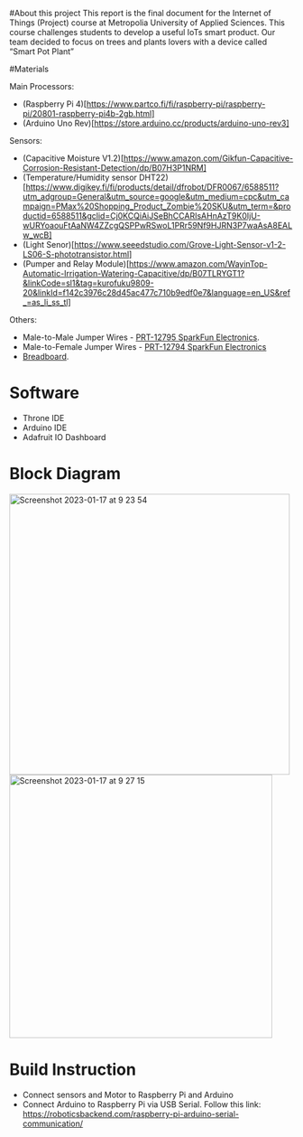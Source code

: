 #About this project
This report is the final document for the Internet of Things (Project) course at Metropolia University of Applied Sciences. This course challenges students to develop a useful IoTs smart product. Our team decided to focus on trees and plants lovers with a device called “Smart Pot Plant”

#Materials

Main Processors:

* (Raspberry Pi 4)[https://www.partco.fi/fi/raspberry-pi/raspberry-pi/20801-raspberry-pi4b-2gb.html]
* (Arduino Uno Rev)[https://store.arduino.cc/products/arduino-uno-rev3]

Sensors:
* (Capacitive Moisture V1.2)[https://www.amazon.com/Gikfun-Capacitive-Corrosion-Resistant-Detection/dp/B07H3P1NRM]
* (Temperature/Humidity sensor DHT22)[https://www.digikey.fi/fi/products/detail/dfrobot/DFR0067/6588511?utm_adgroup=General&utm_source=google&utm_medium=cpc&utm_campaign=PMax%20Shopping_Product_Zombie%20SKU&utm_term=&productid=6588511&gclid=Cj0KCQiAiJSeBhCCARIsAHnAzT9K0IjU-wURYoaouFtAaNW4ZZcgQSPPwRSwoL1PRr59Nf9HJRN3P7waAsA8EALw_wcB]
* (Light Senor)[https://www.seeedstudio.com/Grove-Light-Sensor-v1-2-LS06-S-phototransistor.html]
* (Pumper and Relay Module)[https://www.amazon.com/WayinTop-Automatic-Irrigation-Watering-Capacitive/dp/B07TLRYGT1?&linkCode=sl1&tag=kurofuku9809-20&linkId=f142c3976c28d45ac477c710b9edf0e7&language=en_US&ref_=as_li_ss_tl]

Others:
* Male-to-Male Jumper Wires - [PRT-12795 SparkFun Electronics](https://www.digikey.fi/fi/products/detail/sparkfun-electronics/PRT-12795/5993860?utm_adgroup=General&utm_source=google&utm_medium=cpc&utm_campaign=PMax%20Shopping_Product_Zombie%20SKU&utm_term=&productid=5993860&gclid=Cj0KCQiAiJSeBhCCARIsAHnAzT_6z0XPvhYTjwCleS3g0Xh_Usa0uzIe1Q2axPjhIuTaXoJU2m1RkqsaArCFEALw_wcB).
* Male-to-Female Jumper Wires - [PRT-12794 SparkFun Electronics](https://www.digikey.fi/fi/products/detail/sparkfun-electronics/PRT-12794/5993859?utm_adgroup=General&utm_source=google&utm_medium=cpc&utm_campaign=PMax%20Shopping_Product_Zombie%20SKU&utm_term=&productid=5993859&gclid=Cj0KCQiAiJSeBhCCARIsAHnAzT-0lPbE2fahL0PdxRHLco8nMrJ4OxuJUvqXU_1ZLl8K7T1X7pWP8lcaAlYPEALw_wcB)
* [Breadboard]( https://www.amazon.com/EL-CP-003-Breadboard-Solderless-Distribution-Connecting/dp/B01EV6LJ7G/ref=as_li_ss_tl?dchild=1&keywords=breadboard&qid=1593801975&sr=8-1-spons&psc=1&spLa=ZW5jcnlwdGVkUXVhbGlmaWVyPUEySVJZNFYxM0hRTzEzJmVuY3J5cHRlZElkPUEwODY3OTUzM1M1M0xWR05PVzlNRiZlbmNyeXB0ZWRBZElkPUEwNTI0ODkxMTVLQVI1Vk9QVEE5OCZ3aWRnZXROYW1lPXNwX2F0ZiZhY3Rpb249Y2xpY2tSZWRpcmVjdCZkb05vdExvZ0NsaWNrPXRydWU=&linkCode=sl1&tag=craftcarol-20&linkId=cdf60918bce68814b555d1ee9480beb3&language=en_US).

# Software
* Throne IDE
* Arduino IDE
* Adafruit IO Dashboard

# Block Diagram

<img width="497" alt="Screenshot 2023-01-17 at 9 23 54" src="https://user-images.githubusercontent.com/83159640/212834906-20fa284c-a01b-48bf-9d4d-932342a7929f.png">

<img width="466" alt="Screenshot 2023-01-17 at 9 27 15" src="https://user-images.githubusercontent.com/83159640/212835430-05785136-5b5a-438a-8a9e-f196705f4a78.png">

# Build Instruction
* Connect sensors and Motor to Raspberry Pi and Arduino
* Connect Arduino to Raspberry Pi via USB Serial. Follow this link: https://roboticsbackend.com/raspberry-pi-arduino-serial-communication/







